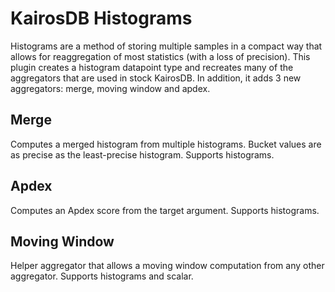 KairosDB Histograms
===================

Histograms are a method of storing multiple samples in a compact way that allows for 
reaggregation of most statistics (with a loss of precision).  This plugin creates a histogram 
datapoint type and recreates many of the aggregators that are used in stock KairosDB.  In
addition, it adds 3 new aggregators: merge, moving window and apdex.

Merge
-----

Computes a merged histogram from multiple histograms.  Bucket values are as precise as the least-precise histogram. Supports histograms.

Apdex
-----

Computes an Apdex score from the target argument. Supports histograms.

Moving Window
-------------

Helper aggregator that allows a moving window computation from any other aggregator.  Supports histograms and scalar.
